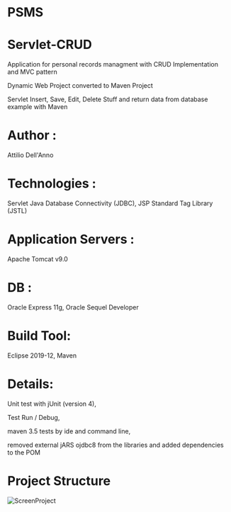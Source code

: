 # PSMS

# Servlet-CRUD
Application for personal records managment with CRUD Implementation and MVC pattern

Dynamic Web Project converted to Maven Project

Servlet Insert, Save, Edit, Delete Stuff and return data from database example with Maven

# Author :
Attilio Dell'Anno

# Technologies :
Servlet
Java Database Connectivity (JDBC),
JSP Standard Tag Library (JSTL)

# Application Servers :
Apache Tomcat v9.0

# DB :
Oracle Express 11g,
Oracle Sequel Developer

# Build Tool:
Eclipse 2019-12,
Maven

# Details:
Unit test with jUnit (version 4),

Test Run / Debug,

maven 3.5 tests by ide and command line,

removed external jARS ojdbc8 from the libraries and added dependencies to the POM

# Project Structure
![ScreenProject](https://user-images.githubusercontent.com/67362633/86365311-a136a880-bc79-11ea-9a8d-627339df8558.png)
